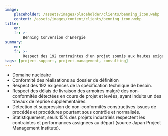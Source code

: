 ```yaml
---
image:
    placeholder: /assets/images/placeholder/clients/benning_icon.webp
    content: /assets/images/content/clients/benning_icon.webp
title:
    en: 
    fr: >-
        Benning Conversion d'Energie
summary:
    en: 
    fr: >-
        Respect des 192 contraintes d'un projet soumis aux hautes exigences du nucléaire.
tags: [project-support, project-management, consulting]
---
```

<ul>
	<li>Domaine nucléaire</li>
	<li>Conformité des réalisations au dossier de définition</li>
	<li>Respect des 192 exigences de la spécification technique de besoin.</li>
	<li>Respect des délais de livraison des armoires malgré des non-conformités détectées  en cours de projet et levées, ayant induits un des travaux de reprise supplémentaires.</li>
	<li>Détection et suppression de non-conformités constructives issues de procédés et procédures pourtant sous contrôle et normalisés.</li>
	<li>Statistiquement, seuls 15% des projets industriels respectent les contraintes et performances assignées au départ (source Japan Project Management Institute).</li>
</ul>
